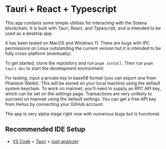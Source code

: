# Tauri + React + Typescript

This app contains some simple utilities for interacting with the Solana blockchain. It is built with Tauri, React, and Typescript, and is intended to be used as a desktop app.

It has been tested on MacOS and Windows 11. There are bugs with IPC permissions on Linux outstanding the current version but it is intended to be fully cross-platform (eventually).

To get started, clone the repository and run `pnpm install`. Then run `pnpm tauri dev` to start the development environment. 

For testing, input a private key in base58 format (you can export one from Phantom Wallet). This will be stored on your local machine using the default system keychain. To work on mainnet, you'll need to supply an RPC API key, which can be set on the settings page. Transactions are very unlikely to succeed on mainnet using the default settings. You can get a free API key from Helius by connecting your GitHub account.

The app is very alpha stage right now with numerous bugs but is functional.

## Recommended IDE Setup

- [VS Code](https://code.visualstudio.com/) + [Tauri](https://marketplace.visualstudio.com/items?itemName=tauri-apps.tauri-vscode) + [rust-analyzer](https://marketplace.visualstudio.com/items?itemName=rust-lang.rust-analyzer)
